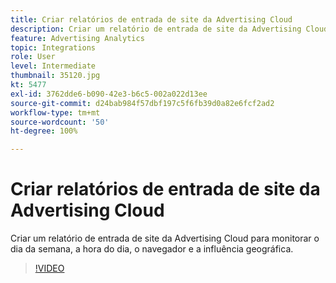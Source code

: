```yaml
---
title: Criar relatórios de entrada de site da Advertising Cloud
description: Criar um relatório de entrada de site da Advertising Cloud para monitorar o dia da semana, a hora do dia, o navegador e a influência geográfica.
feature: Advertising Analytics
topic: Integrations
role: User
level: Intermediate
thumbnail: 35120.jpg
kt: 5477
exl-id: 3762dde6-b090-42e3-b6c5-002a022d13ee
source-git-commit: d24bab984f57dbf197c5f6fb39d0a82e6fcf2ad2
workflow-type: tm+mt
source-wordcount: '50'
ht-degree: 100%

---
```


# Criar relatórios de entrada de site da Advertising Cloud

Criar um relatório de entrada de site da Advertising Cloud para monitorar o dia da semana, a hora do dia, o navegador e a influência geográfica.

>[!VIDEO](https://video.tv.adobe.com/v/35120/?quality=12&learn=on)
